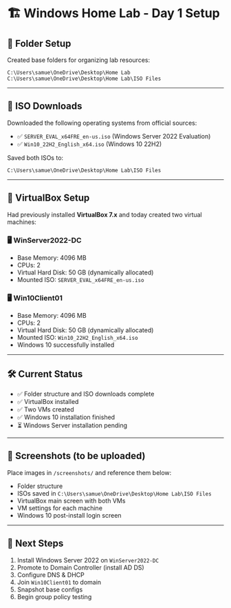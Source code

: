 # 🏗️ Windows Home Lab - Day 1 Setup

## 📁 Folder Setup
Created base folders for organizing lab resources:
```
C:\Users\samue\OneDrive\Desktop\Home Lab
C:\Users\samue\OneDrive\Desktop\Home Lab\ISO Files
```

---

## 💽 ISO Downloads
Downloaded the following operating systems from official sources:
- ✅ `SERVER_EVAL_x64FRE_en-us.iso` (Windows Server 2022 Evaluation)
- ✅ `Win10_22H2_English_x64.iso` (Windows 10 22H2)

Saved both ISOs to:
```
C:\Users\samue\OneDrive\Desktop\Home Lab\ISO Files
```

---

## 🧰 VirtualBox Setup
Had previously installed **VirtualBox 7.x** and today created two virtual machines:

### 🖥️ WinServer2022-DC
- Base Memory: 4096 MB
- CPUs: 2
- Virtual Hard Disk: 50 GB (dynamically allocated)
- Mounted ISO: `SERVER_EVAL_x64FRE_en-us.iso`

### 🖥️ Win10Client01
- Base Memory: 4096 MB
- CPUs: 2
- Virtual Hard Disk: 50 GB (dynamically allocated)
- Mounted ISO: `Win10_22H2_English_x64.iso`
- Windows 10 successfully installed

---

## 🛠️ Current Status
- ✅ Folder structure and ISO downloads complete
- ✅ VirtualBox installed
- ✅ Two VMs created
- ✅ Windows 10 installation finished
- ⏳ Windows Server installation pending

---

## 📸 Screenshots (to be uploaded)
Place images in `/screenshots/` and reference them below:

- Folder structure
- ISOs saved in `C:\Users\samue\OneDrive\Desktop\Home Lab\ISO Files`
- VirtualBox main screen with both VMs
- VM settings for each machine
- Windows 10 post-install login screen

---

## 🧭 Next Steps
1. Install Windows Server 2022 on `WinServer2022-DC`
2. Promote to Domain Controller (install AD DS)
3. Configure DNS & DHCP
4. Join `Win10Client01` to domain
5. Snapshot base configs
6. Begin group policy testing
